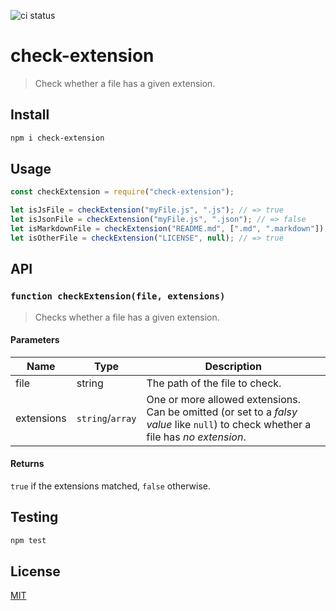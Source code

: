 ![ci status](https://github.com/axelrindle/check-extension/workflows/Node%20CI/badge.svg)

# check-extension
> Check whether a file has a given extension.

## Install
```bash
npm i check-extension
```

## Usage
```javascript
const checkExtension = require("check-extension");

let isJsFile = checkExtension("myFile.js", ".js"); // => true
let isJsonFile = checkExtension("myFile.js", ".json"); // => false
let isMarkdownFile = checkExtension("README.md", [".md", ".markdown"]); // => true
let isOtherFile = checkExtension("LICENSE", null); // => true
```

## API
### `function checkExtension(file, extensions)`
> Checks whether a file has a given extension.

#### Parameters
| Name | Type | Description |
| ---- | ---- | ----------- |
| file | string | The path of the file to check. |
| extensions | `string`/`array` | One or more allowed extensions. Can be omitted (or set to a *falsy value* like `null`) to check whether a file has *no extension*. |

#### Returns
`true` if the extensions matched, `false` otherwise.

## Testing
```bash
npm test
```

## License
[MIT](LICENSE)
